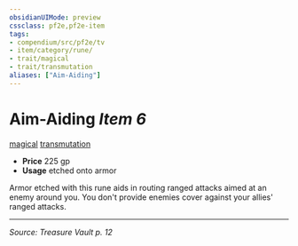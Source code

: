 ```yaml
---
obsidianUIMode: preview
cssclass: pf2e,pf2e-item
tags:
- compendium/src/pf2e/tv
- item/category/rune/
- trait/magical
- trait/transmutation
aliases: ["Aim-Aiding"]
---
```

# Aim-Aiding *Item 6*  
[magical](magical.md "Magical Item Trait")  [transmutation](transmutation.md "Transmutation School Trait")  

- **Price** 225 gp
- **Usage** etched onto armor

Armor etched with this rune aids in routing ranged attacks aimed at an enemy around you. You don't provide enemies cover against your allies' ranged attacks.


---
*Source: Treasure Vault p. 12*
